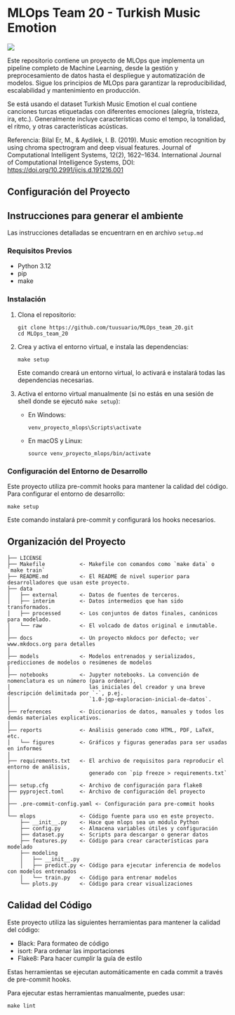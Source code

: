 # MLOps Team 20 - Turkish Music Emotion

<a target="_blank" href="https://cookiecutter-data-science.drivendata.org/">
    <img src="https://img.shields.io/badge/CCDS-Project%20template-328F97?logo=cookiecutter" />
</a>

Este repositorio contiene un proyecto de MLOps que implementa un pipeline completo de Machine Learning, desde la gestión y preprocesamiento de datos hasta el despliegue y automatización de modelos. Sigue los principios de MLOps para garantizar la reproducibilidad, escalabilidad y mantenimiento en producción.

Se está usando el dataset Turkish Music Emotion el cual contiene canciones turcas etiquetadas con diferentes emociones (alegría, tristeza, ira, etc.). Generalmente incluye características como el tempo, la tonalidad, el ritmo, y otras características acústicas.

Referencia:
Bilal Er, M., & Aydilek, I. B. (2019). Music emotion recognition by using chroma spectrogram and deep visual features. Journal of Computational Intelligent Systems, 12(2), 1622–1634. International Journal of Computational Intelligence Systems, DOI: https://doi.org/10.2991/ijcis.d.191216.001

## Configuración del Proyecto


## Instrucciones para generar el ambiente

Las instrucciones detalladas se encuentrarn en en archivo `setup.md`

### Requisitos Previos

- Python 3.12
- pip
- make

### Instalación

1. Clona el repositorio:
   ```
   git clone https://github.com/tuusuario/MLOps_team_20.git
   cd MLOps_team_20
   ```

2. Crea y activa el entorno virtual, e instala las dependencias:
   ```
   make setup
   ```

   Este comando creará un entorno virtual, lo activará e instalará todas las dependencias necesarias.

3. Activa el entorno virtual manualmente (si no estás en una sesión de shell donde se ejecutó `make setup`):
   - En Windows:
     ```
     venv_proyecto_mlops\Scripts\activate
     ```
   - En macOS y Linux:
     ```
     source venv_proyecto_mlops/bin/activate
     ```

### Configuración del Entorno de Desarrollo

Este proyecto utiliza pre-commit hooks para mantener la calidad del código. Para configurar el entorno de desarrollo:

```
make setup
```

Este comando instalará pre-commit y configurará los hooks necesarios.

## Organización del Proyecto

```
├── LICENSE
├── Makefile           <- Makefile con comandos como `make data` o `make train`
├── README.md          <- El README de nivel superior para desarrolladores que usan este proyecto.
├── data
│   ├── external       <- Datos de fuentes de terceros.
│   ├── interim        <- Datos intermedios que han sido transformados.
│   ├── processed      <- Los conjuntos de datos finales, canónicos para modelado.
│   └── raw            <- El volcado de datos original e inmutable.
│
├── docs               <- Un proyecto mkdocs por defecto; ver www.mkdocs.org para detalles
│
├── models             <- Modelos entrenados y serializados, predicciones de modelos o resúmenes de modelos
│
├── notebooks          <- Jupyter notebooks. La convención de nomenclatura es un número (para ordenar),
│                         las iniciales del creador y una breve descripción delimitada por `-`, p.ej.
│                         `1.0-jqp-exploracion-inicial-de-datos`.
│
├── references         <- Diccionarios de datos, manuales y todos los demás materiales explicativos.
│
├── reports            <- Análisis generado como HTML, PDF, LaTeX, etc.
│   └── figures        <- Gráficos y figuras generadas para ser usadas en informes
│
├── requirements.txt   <- El archivo de requisitos para reproducir el entorno de análisis,
│                         generado con `pip freeze > requirements.txt`
│
├── setup.cfg          <- Archivo de configuración para flake8
├── pyproject.toml     <- Archivo de configuración del proyecto
│
├── .pre-commit-config.yaml <- Configuración para pre-commit hooks
│
└── mlops              <- Código fuente para uso en este proyecto.
    ├── __init__.py    <- Hace que mlops sea un módulo Python
    ├── config.py      <- Almacena variables útiles y configuración
    ├── dataset.py     <- Scripts para descargar o generar datos
    ├── features.py    <- Código para crear características para modelado
    ├── modeling
    │   ├── __init__.py
    │   ├── predict.py <- Código para ejecutar inferencia de modelos con modelos entrenados
    │   └── train.py   <- Código para entrenar modelos
    └── plots.py       <- Código para crear visualizaciones
```

## Calidad del Código

Este proyecto utiliza las siguientes herramientas para mantener la calidad del código:

- Black: Para formateo de código
- isort: Para ordenar las importaciones
- Flake8: Para hacer cumplir la guía de estilo

Estas herramientas se ejecutan automáticamente en cada commit a través de pre-commit hooks.

Para ejecutar estas herramientas manualmente, puedes usar:

```
make lint
```
